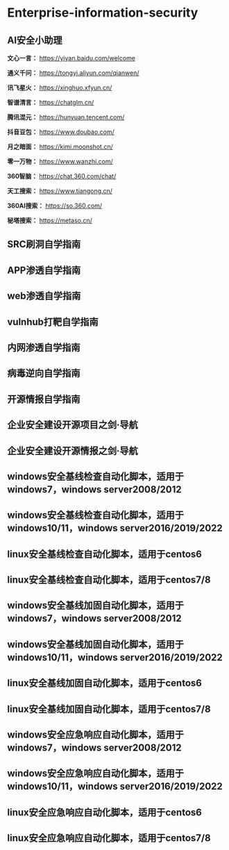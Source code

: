 # Enterprise-information-security

## AI安全小助理

**文心一言：** https://yiyan.baidu.com/welcome

**通义千问：** https://tongyi.aliyun.com/qianwen/

**讯飞星火：** https://xinghuo.xfyun.cn/

**智谱清言：** https://chatglm.cn/

**腾讯混元：** https://hunyuan.tencent.com/

**抖音豆包：** https://www.doubao.com/

**月之暗面：** https://kimi.moonshot.cn/

**零一万物：** https://www.wanzhi.com/

**360智脑：** https://chat.360.com/chat/ 

**天工搜索：** https://www.tiangong.cn/

**360AI搜索：** https://so.360.com/

**秘塔搜索：** https://metaso.cn/



## SRC刷洞自学指南
## APP渗透自学指南
## web渗透自学指南
## vulnhub打靶自学指南

## 内网渗透自学指南
## 病毒逆向自学指南
## 开源情报自学指南

## 企业安全建设开源项目之剑·导航
## 企业安全建设开源情报之剑·导航

## windows安全基线检查自动化脚本，适用于windows7，windows server2008/2012
## windows安全基线检查自动化脚本，适用于windows10/11，windows server2016/2019/2022
## linux安全基线检查自动化脚本，适用于centos6
## linux安全基线检查自动化脚本，适用于centos7/8

## windows安全基线加固自动化脚本，适用于windows7，windows server2008/2012
## windows安全基线加固自动化脚本，适用于windows10/11，windows server2016/2019/2022
## linux安全基线加固自动化脚本，适用于centos6
## linux安全基线加固自动化脚本，适用于centos7/8

## windows安全应急响应自动化脚本，适用于windows7，windows server2008/2012
## windows安全应急响应自动化脚本，适用于windows10/11，windows server2016/2019/2022
## linux安全应急响应自动化脚本，适用于centos6
## linux安全应急响应自动化脚本，适用于centos7/8
